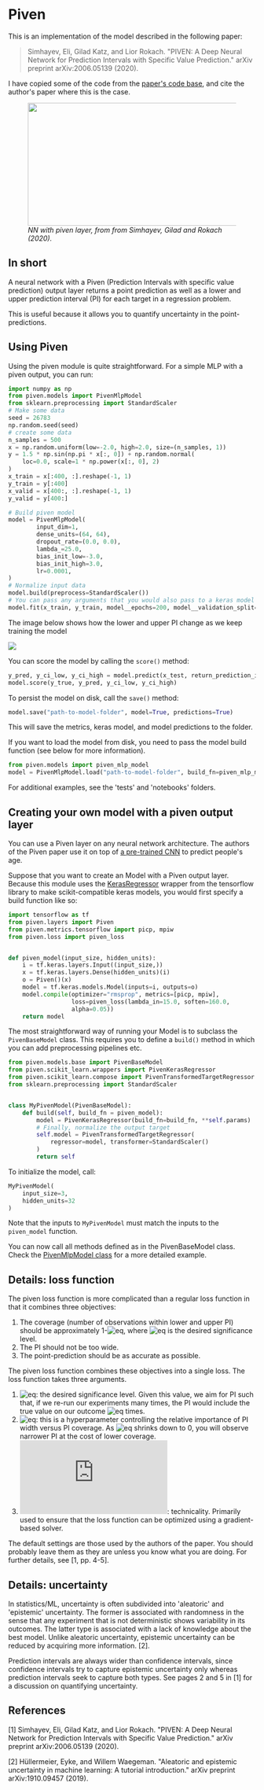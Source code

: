 # Piven

This is an implementation of the model described in the following paper:

> Simhayev, Eli, Gilad Katz, and Lior Rokach. "PIVEN: A Deep Neural Network for Prediction Intervals with Specific Value Prediction." arXiv preprint arXiv:2006.05139 (2020).

I have copied some of the code from the [paper's code base](https://github.com/elisim/piven), and cite the author's paper where this is the case.

<figure>
    <img src="https://github.com/elisim/piven/blob/master/piven_architecture.jpg" height=250 width=800>
    <figcaption>
        <i>NN with piven layer, from from Simhayev, Gilad and Rokach (2020).</i>
    </figcaption>
</figure>

## In short

A neural network with a Piven (Prediction Intervals with specific value prediction) output layer returns a point
prediction as well as a lower and upper prediction interval (PI) for each target in a regression problem. 

This is useful because it allows you to quantify uncertainty in the point-predictions.

## Using Piven

Using the piven module is quite straightforward. For a simple MLP with a piven output, you can run:

```python
import numpy as np
from piven.models import PivenMlpModel
from sklearn.preprocessing import StandardScaler
# Make some data
seed = 26783
np.random.seed(seed)
# create some data
n_samples = 500
x = np.random.uniform(low=-2.0, high=2.0, size=(n_samples, 1))
y = 1.5 * np.sin(np.pi * x[:, 0]) + np.random.normal(
    loc=0.0, scale=1 * np.power(x[:, 0], 2)
)
x_train = x[:400, :].reshape(-1, 1)
y_train = y[:400]
x_valid = x[400:, :].reshape(-1, 1)
y_valid = y[400:]

# Build piven model
model = PivenMlpModel(
        input_dim=1,
        dense_units=(64, 64),
        dropout_rate=(0.0, 0.0),
        lambda_=25.0,
        bias_init_low=-3.0,
        bias_init_high=3.0,
        lr=0.0001,
)
# Normalize input data
model.build(preprocess=StandardScaler())
# You can pass any arguments that you would also pass to a keras model
model.fit(x_train, y_train, model__epochs=200, model__validation_split=.2)
```

The image below shows how the lower and upper PI change as we keep training the model

<img src="piven_img_example.gif"></img>

You can score the model by calling the `score()` method:

```python
y_pred, y_ci_low, y_ci_high = model.predict(x_test, return_prediction_intervals=True)
model.score(y_true, y_pred, y_ci_low, y_ci_high)
```

To persist the model on disk, call the `save()` method:

```python
model.save("path-to-model-folder", model=True, predictions=True)
```

This will save the metrics, keras model, and model predictions to the folder.

If you want to load the model from disk, you need to pass the model build function (see below for more information).

```python
from piven.models import piven_mlp_model
model = PivenMlpModel.load("path-to-model-folder", build_fn=piven_mlp_model)
```

For additional examples, see the 'tests' and 'notebooks' folders.

## Creating your own model with a piven output layer

You can use a Piven layer on any neural network architecture. The authors of the Piven paper use it on top of
[a pre-trained CNN](https://github.com/elisim/piven/blob/master/imdb/main.py) to predict people's age.

Suppose that you want to create an Model with a Piven output layer. Because this module uses the 
[KerasRegressor](https://www.tensorflow.org/api_docs/python/tf/keras/wrappers/scikit_learn/KerasRegressor)  wrapper 
from the tensorflow library to make scikit-compatible keras models, you would first specify a build
function like so:

```python
import tensorflow as tf
from piven.layers import Piven
from piven.metrics.tensorflow import picp, mpiw
from piven.loss import piven_loss


def piven_model(input_size, hidden_units):
    i = tf.keras.layers.Input((input_size,))
    x = tf.keras.layers.Dense(hidden_units)(i)
    o = Piven()(x)
    model = tf.keras.models.Model(inputs=i, outputs=o)
    model.compile(optimizer="rmsprop", metrics=[picp, mpiw], 
                  loss=piven_loss(lambda_in=15.0, soften=160.0, 
                  alpha=0.05))
    return model
```

The most straightforward way of running your Model is to subclass the `PivenBaseModel` class. This requires you
to define a `build()` method in which you can add preprocessing pipelines etc. 

```python
from piven.models.base import PivenBaseModel
from piven.scikit_learn.wrappers import PivenKerasRegressor
from piven.scikit_learn.compose import PivenTransformedTargetRegressor
from sklearn.preprocessing import StandardScaler


class MyPivenModel(PivenBaseModel):
    def build(self, build_fn = piven_model):
        model = PivenKerasRegressor(build_fn=build_fn, **self.params)
        # Finally, normalize the output target
        self.model = PivenTransformedTargetRegressor(
            regressor=model, transformer=StandardScaler()
        )
        return self
```

To initialize the model, call:

```python
MyPivenModel(
    input_size=3,
    hidden_units=32
)
```

Note that the inputs to `MyPivenModel` must match the inputs to the `piven_model` function.

You can now call all methods defined as in the PivenBaseModel class. Check the 
[PivenMlpModel class](https://github.com/godatadriven/piven/blob/master/src/piven/models/mlp_regressor.py)
for a more detailed example.

## Details: loss function

The piven loss function is more complicated than a regular loss function in that it combines three objectives:

1. The coverage (number of observations within lower and upper PI) should be approximately 
1-![eq](https://latex.codecogs.com/gif.latex?\alpha), where ![eq](https://latex.codecogs.com/gif.latex?\alpha) 
is the desired significance level.
2. The PI should not be too wide.
3. The point-prediction should be as accurate as possible.

The piven loss function combines these objectives into a single loss. The loss function takes three arguments.

1. ![eq](https://latex.codecogs.com/gif.latex?\alpha): the desired significance level. Given this value, we aim for PI 
such that, if we re-run our experiments many times, the PI would include the true value on our outcome 
 ![eq](https://latex.codecogs.com/gif.latex?(1-\alpha)&space;*&space;100) times.
2. ![eq](https://latex.codecogs.com/gif.latex?\lambda): this is a hyperparameter controlling the relative importance 
of PI width versus PI coverage. As ![eq](https://latex.codecogs.com/gif.latex?\lambda) shrinks down to 0, you will 
observe narrower PI at the cost of lower coverage.
3. ![eq](https://latex.codecogs.com/gif.latex?s): technicality. Primarily used to ensure that the loss function can 
be optimized using a gradient-based solver.

The default settings are those used by the authors of the paper. You should probably leave them as they are unless you
know what you are doing. For further details, see [1, pp. 4-5].

## Details: uncertainty

In statistics/ML, uncertainty is often subdivided into 'aleatoric' and 'epistemic' uncertainty. The former is associated
with randomness in the sense that any experiment that is not deterministic shows variability in its outcomes. The latter
type is associated with a lack of knowledge about the best model. Unlike aleatoric uncertainty, epistemic uncertainty 
can be reduced by acquiring more information. [2].

Prediction intervals are always wider than confidence intervals, since confidence intervals try to capture epistemic
uncertainty only whereas prediction intervals seek to capture both types. See pages 2 and 5 in [1] for a discussion
on quantifying uncertainty.

## References

[1] Simhayev, Eli, Gilad Katz, and Lior Rokach. "PIVEN: A Deep Neural Network for Prediction Intervals with Specific Value Prediction." arXiv preprint arXiv:2006.05139 (2020).

[2] Hüllermeier, Eyke, and Willem Waegeman. "Aleatoric and epistemic uncertainty in machine learning: A tutorial introduction." arXiv preprint arXiv:1910.09457 (2019).
 
